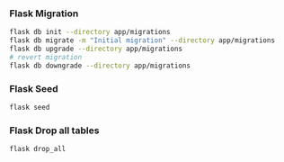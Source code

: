 ### Flask Migration
```bash
flask db init --directory app/migrations
flask db migrate -m "Initial migration" --directory app/migrations
flask db upgrade --directory app/migrations
# revert migration
flask db downgrade --directory app/migrations
```

### Flask Seed
```bash
flask seed
```

### Flask Drop all tables
```bash
flask drop_all
```

